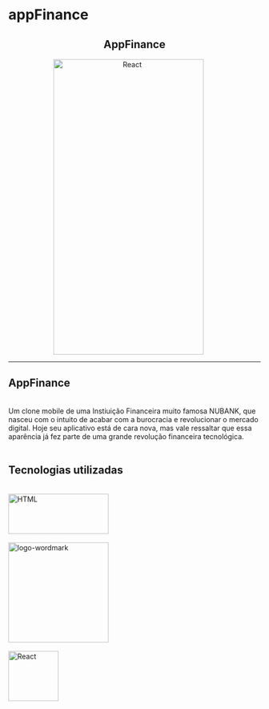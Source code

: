 # appFinance


<h2 align="center">AppFinance</h2>
<div align="center">
 <img align="center" alt="React" height="590" width="300" src="https://user-images.githubusercontent.com/64162307/198688554-a0d9d25a-0f7a-4b77-bbba-ff3399475fe2.png" style="margin-right: 25px"/> 

</div>

<hr>

## AppFinance
<br>
Um clone mobile de uma Instiuição Financeira muito famosa NUBANK, que nasceu com o intuito de acabar com a burocracia e revolucionar o mercado digital. 
Hoje seu aplicativo está de cara nova, mas vale ressaltar que essa aparência já fez parte de uma grande revolução financeira tecnológica.
<br>

<br>

## Tecnologias utilizadas
<br>
<!-- HTML -->
<!-- REACT NATIVE -->
<div>
<img align="center"  alt="HTML" width="200" height="80" src="https://braze-marketing-assets.s3.amazonaws.com/images/partner_logos/react-native.png" style="margin-right: 25px"/> <br> <br>
<img width="200" alt="logo-wordmark" src="https://user-images.githubusercontent.com/64162307/198692662-8e99adee-e787-4f5b-a819-77d5be6a6fbe.png"> <br> <br>

<!-- CSS -->
<img align="center" alt="React" height="100" width="100" src="https://p7.hiclipart.com/preview/509/571/818/cascading-style-sheets-logo-css3-html-web-development-world-wide-web.jpg" /> 
 </div>

<br>
<br>
